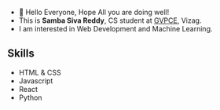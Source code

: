 - 👋 Hello Everyone, Hope All you are doing well!
- This is **Samba Siva Reddy**, CS student at [GVPCE](http://www.gvpce.ac.in/), Vizag.
- I am interested in Web Development and Machine Learning.

## Skills
- HTML & CSS
- Javascript
- React
- Python


